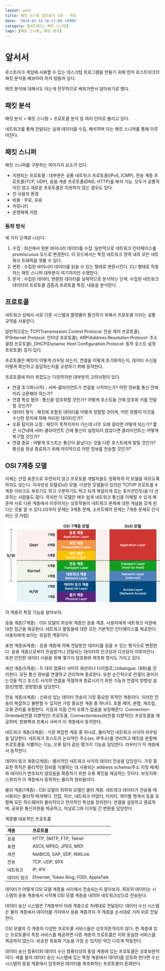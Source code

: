 ```yaml
---
layout: post
title: 패킷 스니핑 알아보기 1장 - 개념
date: '2024-02-14 16:31:08 +0900'
category: [네트워크, 패킷 스니핑]
tags: [패킷 스니핑, 패킷 분석]
---
```


# 앞서서
로스트아크 게임에 사용할 수 있는 데스크탑 프로그램을 만들기 위해 먼저 로스트아크의 패킷 분석을 해보아야 하지 않을까 싶다.

패킷 분석에 대해서도 아는게 전무하므로 배워가면서 알아보기로 했다.

## 패킷 분석
패킷 분석 = 패킷 스니핑 = 프로토콜 분석 등 여러 단어로 불리고 있다.

네트워크를 통해 전달되는 실제 데이터를 수집, 해석하며 이는 패킷 스니퍼를 통해 이루어진다.

## 패킷 스니퍼
패킷 스니퍼를 구분하는 여러가지 요소가 있다.

- 지원되는 프로토콜 : 대부분은 공통 네트워크 프로토콜(IPv4, ICMP), 전송 계층 프로토콜(TCP, UDP), 응용 계층 프로토콜(DNS, HTTP)를 해석 가능. 모두가 공통적이진 않고 새로운 프로토콜은 지원하지 않는 경우도 있다.
- 친 사용자 환경
- 비용 : 무료, 유료
- 커뮤니티
- 운영체제 지원

### 동작 방식
세 가지 단계로 나뉜다.

1. 수집 : 회선에서 원본 바이너리 데이터를 수집. 일반적으로 네트워크 인터페이스를 promiscuous 모드로 변경한다. 이 모드에서는 특정 네트워크 영역 내의 모든 네트워크 트래픽을 엿볼 수 있다.
2. 변환 : 수집된 바이너리 데이터를 읽을 수 있는 형태로 변환시킨다. CLI 형태로 작동하는 패킷 스니퍼 대부분이 여기까지만 수행한다.
3. 분석 : 수집된 데이터, 변환된 데이터를 실제적으로 분석하는 단계. 수집된 네트워크 데이터의 프로토콜 검증과 프로토콜 특징, 내용을 분석한다.

## 프로토콜
네트워크 상에서 서로 다른 시스템과 플랫폼이 통신하기 위해서 프로토콜 이라는 공통 규약을 사용한다.

일반적으로는 TCP(Transmission Control Protocol: 전송 제어 프로토콜), IP(Internet Protocol: 인터넷 프로토콜), ARP(Address Resolution Protocol: 주소 결정 프로토콜), DHCP(Dynamic Host Configuration Protocol: 동적 호스트 설정 프로토콜) 등이 있다.

프로토콜은 패킷이 어떻게 라우팅 되는지, 연결을 어떻게 초기화하는지, 데이터 수신을 어떻게 확인하고 응답하는지를 규정하기 위해 동작한다.

프로토콜에 따라 복잡도는 다양하지만 대부분의 고려사항이 있다.

- 연결 초기화(시작) : 서버-클라이언트가 연결을 시작하는가? 어떤 정보를 통신 전에 미리 교환해야 하는가?
- 연결 특성 협의 : 통신을 암호화할 것인가? 어떻게 호스트들 간에 암호화 키를 전달할 것인가?
- 데이터 형식 : 패킷에 포함된 데이터를 어떻게 정렬할 것이며, 어떤 정렬이 이것을 수신한 장치에 의해 처리된 데이터인가?
- 오류 탐지와 교정 : 패킷이 목적지까지 가는데 너무 오래 걸리면 어떻게 되는가? 짧은 시간내에 서버-클라이언트 간에 통신이 설정되지 않았다면 클라이언트는 어떻게 복구할 것인가?
- 연결 종료 : 어떻게 호스트는 통신이 끝났다는 것을 다른 호스트에게 알릴 것인가? 통신을 정상 종료하기 위해 마지막으로 어떤 정보를 전송할 것인가?

## OSI 7계층 모델
이제는 산업 표준으로 추천되지 않고 프로토콜 개발자들도 정확하게 이 모델을 따르도록 하지도 않는다. 미국방성 모델(DoD 모델. 다양한 모델들이 있지만 TCP/IP 프로토콜 4계층 이라고도 부르기도 하고 구분하기도 하고 되게 헷갈리게 있는 포지션인듯)을 더 선호하는 사람들도 많다. 하지만 이 모델은 매우 쉽게 네트워크 통신을 이해할 수 있게 해준며 서로 다른 계층에서 이루어지는 상호작용이 네트워크 문제에 대한 개념을 갖게 된다는 것을 알 수 있다.(라우터 문제는 3계층 문제, 소프트웨어 문제는 7계층 문제로 인식되는 것 처럼)

![OSI 7계층 모델, DoD 모델](/assets/img/captures/1_network-layer-models.png)

각 계층의 특정 기능을 알아보자.

응용 계층(7계층)
: OSI 모델의 최상위 계층인 응용 계층. 사용자에게 네트워크 자원에 대한 접근을 제공한다. 네트워크 활동들에 대한 모든 기본적인 인터페이스를 제공한다. 사용자에게 보이는 유일한 계층이다.

표현 계층(6계층)
: 응용 계층에 의해 전달받은 데이터를 읽을 수 있는 형식으로 변환한다. 응용 계층으로부터 전송받거나 전달되는 데이터의 인코딩과 디코딩이 이루어진다. 또한 안전한 데이터 사용을 위해 몇가지 암호화와 복호화 형식도 가지고 있다.

세션 계층(5계층)
: 두 대의 컴퓨터 사이의 세션이나 다이얼로그(dialogue. 대화)를 관리한다. 모든 통신 장비를 연결하고 관리하며 종료한다. 또한 순간적으로 연결이 끊어지는것을 막고 호스트 사이의 연결을 적절하게 종료시키기 위한 기능과 연결의 방향성 설정(단방향, 양방향)을 담당한다.

전송 계층(4계층)
: 신뢰성 있는 데이터 전송이 가장 중요한 목적인 계층이다. 이러한 전송이 복잡하고 불편할 수 있지만 가장 중요한 계층 중 하나다. 흐름 제어, 분할, 재조립, 오류 관리를 포함한다. 지점과 지점 간의 오류가 없음을 보장해준다. Connection-Oriented(연결 지향적인) 프로토콜, Connectionless(비연결 지향적인) 프로토콜을 제공하며, 방화벽과 프록시 서버가 이 계층에서 동작한다.

네트워크 계층(3계층)
: 가장 복잡한 계층 중 하나로, 물리적인 네트워크 사이의 라우팅을 담당한다. 네트워크 호스트의 논리적인 주소(ex. IP주소)를 관리하고 패킷을 분할해 프로토콜을 식별하는 기능, 오류 탐지 같은 몇가지 기능을 담당한다. 라우터가 이 계층에서 동작한다.

데이터 링크 계층(2계층)
: 물리적인 네트워크 사이의 데이터 전송을 담당한다. 가장 중요한 목적은 물리적인 장비를 식별하는 데 사용되는 address schema(주소 지정 체계)와 데이터가 변조되지 않았음을 확증하기 위한 오류 확인을 제공하는 것이다. 브릿지와 스위치가 이 계층에서 동작하는 물리적 장비들이다.

물리 계층(1계층)
: OSI 모델의 최하위 모델인 물리 계층. 네트워크 데이터가 전송될 때 사용되는 물리적 매개체다. 전압, 허브, 네트워크 어댑터, 리피터, 케이블 명세서 등을 포함해 모든 하드웨어의 물리적이고 전자적인 특성을 정의한다. 연결을 설정하고 종료하며, 공유된 통신자원을 제공하고, 아날로그와 디지털 간 변환을 담당한다.

계층별 대표적인 프로토콜

|계층|프로토콜|
|:--|:--|
|응용|HTTP, SMTP, FTP, Telnet|
|표현|ASCII, MPEG, JPEG, MIDI|
|세션|NetBIOS, SAP, SDP, NWLink|
|전송|TCP, UDP, SPX|
|네트워크|IP, IPX|
|데이터 링크|Ethernet, Token Ring, FDDI, AppleTalk|

데이터가 어떻게 OSI 모델 계층들 사이에서 전송되는지 알아보자. 최초의 데이터는 시스템의 응용 계층에서 시작해 OSI 모델 계층을 내려와 네트워크상으로 전송된다.

데이터 송신 시스템은 7계층부터 아래 계층으로 차례대로 전달된다. 데이터 수신 시스템은 물리 계층에서 데이터를 가져와서 응용 계층까지 각 계층을 순서대로 거쳐 위로 전달한다.

OSI 모델의 각 계층의 다양한 프로토콜 서비스들은 상호의존적이지 않다. 한 계층에 있는 프로토콜이 특정 서비스를 제공하면 다른 계층의 프로토콜은 이와 동일한 서비스를 제공하지 않는다. 비슷한 목표와 기능을 가질 순 있지만 약간 다르게 작동한다.

데이터 송신 컴퓨터와 데이터 수신 컴퓨터상의 동일 계층에 있는 프로토콜은 상호보완적이다. 예를 들어 데이터 송신 시스템에 있는 특정 계층에서 데이터를 암호화 한다면 수신 시스템의 동일 계층에서 암호화된 데이터를 복호화하는 프로토콜이 존재한다.